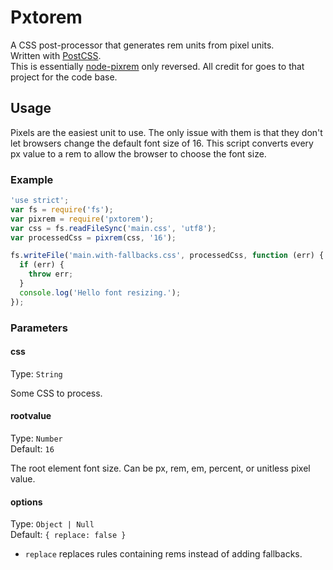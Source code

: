 # Pxtorem

A CSS post-processor that generates rem units from pixel units.  
Written with [PostCSS](https://github.com/ai/postcss).  
This is essentially [node-pixrem](https://github.com/robwierzbowski/node-pixrem) only reversed. All credit for goes to that project for the code base.

## Usage

Pixels are the easiest unit to use. The only issue with them is that they don't let browsers change the default font size of 16. This script converts every px value to a rem to allow the browser to choose the font size.

### Example

```js
'use strict';
var fs = require('fs');
var pixrem = require('pxtorem');
var css = fs.readFileSync('main.css', 'utf8');
var processedCss = pixrem(css, '16');

fs.writeFile('main.with-fallbacks.css', processedCss, function (err) {
  if (err) {
    throw err;
  }
  console.log('Hello font resizing.');
});
```

### Parameters

#### css

Type: `String`  

Some CSS to process.

#### rootvalue

Type: `Number`  
Default: `16`  

The root element font size. Can be px, rem, em, percent, or unitless pixel value.

#### options

Type: `Object | Null`  
Default: `{ replace: false }`  

- `replace` replaces rules containing rems instead of adding fallbacks.

